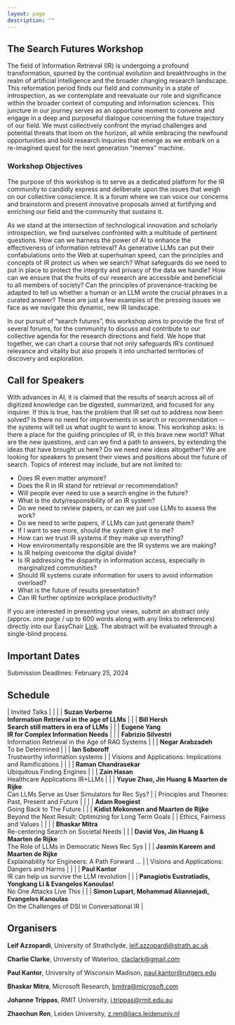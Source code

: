 ```yaml
---
layout: page
description: ""
---
```


## <a name='About Us' style="color: inherit; text-decoration: none;"> The Search Futures Workshop </a>

The field of Information Retrieval (IR) is undergoing a profound transformation, spurred by the continual evolution and breakthroughs in the realm of artificial intelligence and the broader changing research landscape. This reformation period finds our field and community in a state of introspection, as we contemplate and reevaluate our role and significance within the broader context of computing and information sciences. This juncture in our journey serves as an opportune moment to convene and engage in a deep and purposeful dialogue concerning the future trajectory of our field. We must collectively confront the myriad challenges and potential threats that loom on the horizon, all while embracing the newfound opportunities and bold research inquiries that emerge as we embark on a re-imagined quest for the next generation “memex” machine.


### Workshop Objectives
The purpose of this workshop is to serve as a dedicated platform for the IR community to candidly express and deliberate upon the issues that weigh on our collective conscience. It is a forum where we can voice our concerns and brainstorm and present innovative proposals aimed at fortifying and enriching our field and the community that sustains it.

As we stand at the intersection of technological innovation and scholarly introspection, we find ourselves confronted with a multitude of pertinent questions. How can we harness the power of AI to enhance the effectiveness of information retrieval?  As generative LLMs can put their confabulations onto the Web at superhuman speed, can the principles and concepts of IR protect us when we search? What safeguards do we need to put in place to protect the integrity and privacy of the data we handle? How can we ensure that the fruits of our research are accessible and beneficial to all members of society? Can the principles of provenance-tracking be adapted to tell us whether a human or an LLM wrote the crucial phrases in a curated answer? These are just a few examples of the pressing issues we face as we navigate this dynamic, new IR landscape.

In our pursuit of “search futures”, this workshop aims to provide the first of several forums, for the community to discuss and contribute to our collective agenda for the research directions and field. We hope that together, we can chart a course that not only safeguards IR’s continued relevance and vitality but also propels it into uncharted territories of discovery and exploration.

## <a name='Call for Speakers' style="color: inherit; text-decoration: none;"> Call for Speakers </a>
With advances in AI, it is claimed that the results of search across all of digitized knowledge can be digested, summarized, and focused for any inquirer. If this is true, has the problem that IR set out to address now been solved?  Is there no need for improvements in search or recommendation -- the systems will tell us what ought to want to know. This workshop asks: is there a place for the guiding principles of IR, in this brave new world? What are the new questions, and can we find a path to answers, by extending the ideas that have brought us here? Do we need new ideas altogether?
We are looking for speakers to present their views and positions about the future of search. 
Topics of interest may include, but are not limited to:

- Does IR even matter anymore?
- Does the R in IR stand for retrieval or recommendation?
- Will people ever need to use a search engine in the future?
- What is the duty/responsibility of an IR system?
- Do we need to review papers, or can we just use LLMs to assess the work?
- Do we need to write papers, if LLMs can just generate them?
- If I want to see more, should the system give it to me?
- How can we trust IR systems if they make up everything?
- How environmentally responsible are the IR systems we are making?
- Is IR helping overcome the digital divide?
- Is IR addressing the disparity in information access, especially in marginalized communities?
- Should IR systems curate information for users to avoid information overload?
- What is the future of results presentation?
- Can IR further optimize workplace productivity?


If you are interested in presenting your views, submit an abstract only (approx. one page / up to 600 words along with any links to references) directly into our EasyChair <a href="https://easychair.org/conferences/?conf=searchfuturesecir24">Link</a>. The abstract will be evaluated through a single-blind process.

## <a name='Important Dates' style="color: inherit; text-decoration: none;"> Important Dates </a>
Submission Deadlines: February 25, 2024

## <a name='Schedule' style="color: inherit; text-decoration: none;"> Schedule </a>
| Invited Talks |                  |
|              | **Suzan Verberne**<br/> **Information Retrieval in the age of LLMs** |
|              | **Bill Hersh** <br/> **Search still matters in era of LLMs** |
|              | **Eugene Yang** <br/> **IR for Complex Information Needs** |
|              | **Fabrizio Silvestri** <br/> Information Retrieval in the Age of RAG Systems |
|              | **Negar Arabzadeh** <br/> To be Determined |
|              | **Ian Soboroff** <br/> Trustworthy information systems |
| Visions and Applications: Implications and Ramifications |   |
|              | **Raman Chandrasekar** <br/> Ubiquitous Finding Engines | 
|              | **Zain Hasan** <br/> Healthcare Applications IR+LLMs |
|              | **Yuyue Zhao, Jin Huang & Maarten de Rijke** <br/> Can LLMs Serve as User Simulators for Rec Sys? |
| Principles and Theories: Past, Present and Future | |
|              | **Adam Roegiest** <br/> Going Back to The Future |
|              | **Kidist Mekonnen and Maarten de Rijke** <br/> Beyond the Next Result: Optimizing for Long Term Goals |
| Ethics, Fairness and Values |  |
|              | **Bhaskar Mitra** <br/> Re-centering Search on Societal Needs |
|              | **David Vos, Jin Huang & Maarten de Rijke** <br/> The Role of LLMs in Democratic News Rec Sys |
|              | **Jasmin Kareem and Maarten de Rijke** <br/> Explainability for Engineers: A Path Forward … |
| Visions and Applications: Dangers and Harms |   |
|              | **Paul Kantor** <br/> IR can help us survive the LLM revolution |
|              | **Panagiotis Eustratiadis, Yongkang Li & Evangelos Kanoulas!** <br/> No One Attacks Live This |
|              | **Simon Lupart, Mohammad Aliannejadi, Evangelos Kanoulas** <br/> On the Challenges of DSI in Conversational IR |


 


## <a name='Organisers' style="color: inherit; text-decoration: none;"> Organisers </a>

**Leif Azzopardi**, University of Strathclyde, leif.azzopardi@strath.ac.uk

**Charlie Clarke**, University of Waterloo, claclark@gmail.com

**Paul Kantor**, University of Wisconsin Madison, paul.kantor@rutgers.edu

**Bhaskar Mitra**, Microsoft Research, bmitra@microsoft.com

**Johanne Trippas**, RMIT University, j.trippas@rmit.edu.au

**Zhaochun Ren**, Leiden University, z.ren@liacs.leidenuniv.nl








